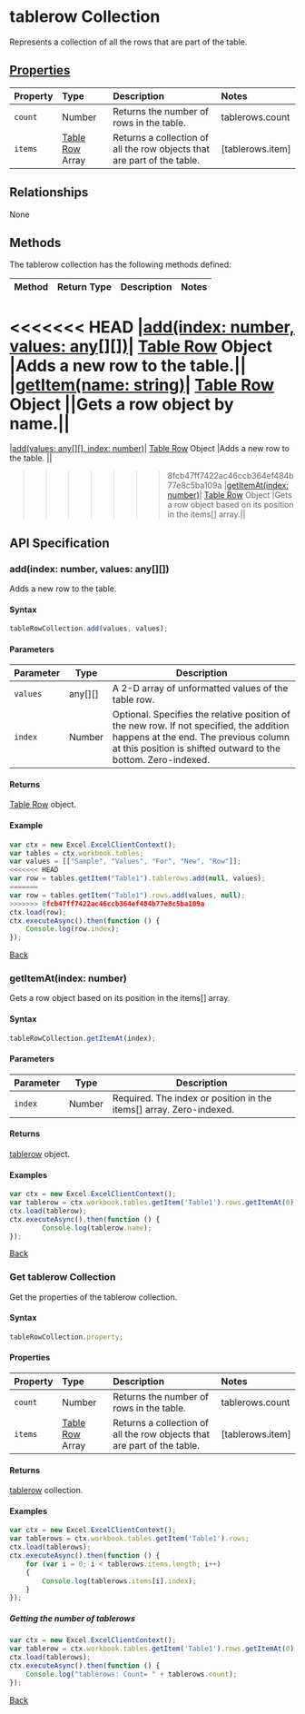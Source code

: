 # tablerow Collection
Represents a collection of all the rows that are part of the table.

## [Properties](#get-tablerow-collection)

| Property         | Type    |Description|Notes |
|:-----------------|:--------|:----------|:-----|
|`count`| Number   | Returns the number of rows in the table.|tablerows.count|
|`items`| [Table Row](tablerow.md) Array | Returns a collection of all the row objects that are part of the table.|[tablerows.item] |

## Relationships

None

## Methods

The tablerow collection has the following methods defined:

| Method     | Return Type    |Description|Notes  |
|:-----------------|:--------|:----------|:------|
<<<<<<< HEAD
|[add(index: number, values: any[][])](#index-number-values-any)| [Table Row](tablerow.md) Object  |Adds a new row to the table.||
|[getItem(name: string)](#getitemname-string)| [Table Row](tablerow.md) Object ||Gets a row object by name.||
=======
|[add(values: any[][], index: number)](#addvalues-any-index-number)| [Table Row](tablerow.md) Object  |Adds a new row to the table. ||
>>>>>>> 8fcb47ff7422ac46ccb364ef484b77e8c5ba109a
|[getItemAt(index: number)](#getitematindex-number)| [Table Row](tablerow.md) Object |Gets a row object based on its position in the items[] array.||

## API Specification 


### add(index: number, values: any[][])

Adds a new row to the table.

#### Syntax
```js
tableRowCollection.add(values, values);
```
#### Parameters 
Parameter       | Type   | Description
--------------- | ------ | ------------
`values` | any[][] | A 2-D array of unformatted values of the table row. 
`index` |  Number |Optional. Specifies the relative position of the new row. If not specified, the addition happens at the end. The previous column at this position is shifted outward to the bottom. Zero-indexed.


#### Returns
[Table Row](tableRow.md) object.

#### Example
```js
var ctx = new Excel.ExcelClientContext();
var tables = ctx.workbook.tables;
var values = [["Sample", "Values", "For", "New", "Row"]];
<<<<<<< HEAD
var row = tables.getItem("Table1").tablerows.add(null, values);
=======
var row = tables.getItem("Table1").rows.add(values, null);
>>>>>>> 8fcb47ff7422ac46ccb364ef484b77e8c5ba109a
ctx.load(row);
ctx.executeAsync().then(function () {
	Console.log(row.index);
});
```
[Back](#methods)

### getItemAt(index: number)

Gets a row object based on its position in the items[] array. 

#### Syntax
```js
tableRowCollection.getItemAt(index);
```

#### Parameters

Parameter       | Type  | Description
--------------- | ------ | ------------
 `index`| Number | Required. The index or position in the items[] array. Zero-indexed.

#### Returns

[tablerow](tablerow.md) object.

#### Examples
```js
var ctx = new Excel.ExcelClientContext();
var tablerow = ctx.workbook.tables.getItem('Table1').rows.getItemAt(0);
ctx.load(tablerow);
ctx.executeAsync().then(function () {
		Console.log(tablerow.name);
});
```
[Back](#methods)

### Get tablerow Collection

Get the properties of the tablerow collection. 

#### Syntax
```js
tableRowCollection.property;
```

#### Properties

| Property         | Type    |Description|Notes |
|:-----------------|:--------|:----------|:-----|
|`count`| Number   | Returns the number of rows in the table.|tablerows.count|
|`items`| [Table Row](tablerow.md) Array | Returns a collection of all the row objects that are part of the table.|[tablerows.item] |


#### Returns

[tablerow](tablerow.md) collection. 

#### Examples

```js
var ctx = new Excel.ExcelClientContext();
var tablerows = ctx.workbook.tables.getItem('Table1').rows;
ctx.load(tablerows);
ctx.executeAsync().then(function () {
	for (var i = 0; i < tablerows.items.length; i++)
	{
		Console.log(tablerows.items[i].index);
	}
});
```

##### Getting the number of tablerows

```js
var ctx = new Excel.ExcelClientContext();
var tablerow = ctx.workbook.tables.getItem('Table1').rows.getItemAt(0);
ctx.load(tablerows);
ctx.executeAsync().then(function () {
	Console.log("tablerows: Count= " + tablerows.count);
});

```
[Back](#properties)
